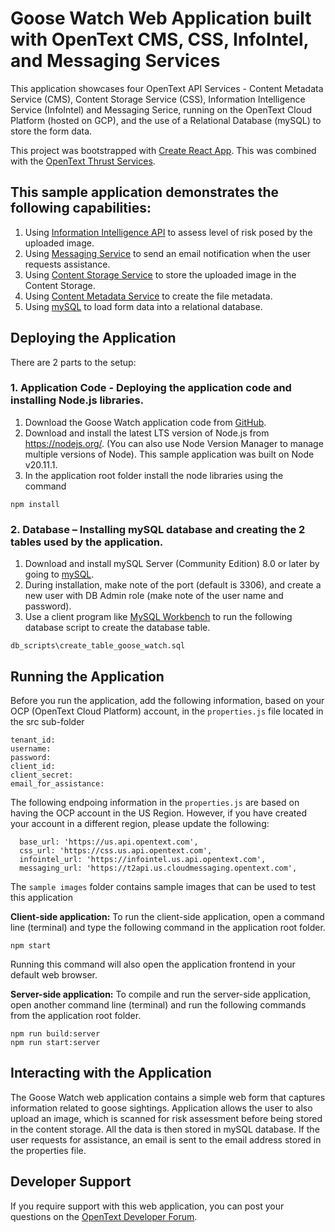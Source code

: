 # Goose Watch Web Application built with OpenText CMS, CSS, InfoIntel, and Messaging Services
This application showcases four OpenText API Services - Content Metadata Service (CMS), Content Storage Service (CSS), Information Intelligence Service (InfoIntel) and Messaging Serice, running on the OpenText Cloud Platform (hosted on GCP), and the use of a Relational Database (mySQL) to store the form data.

This project was bootstrapped with [Create React App](https://github.com/facebook/create-react-app). This was combined with the [OpenText Thrust Services](https://developer.opentext.com/services).

## This sample application demonstrates the following capabilities: 
 1. Using [Information Intelligence API](https://developer.opentext.com/services/products/information-intelligence) to assess level of risk posed by the uploaded image. 
 2. Using [Messaging Service](https://developer.opentext.com/services/products/messaging-service) to send an email notification when the user requests assistance.
 3. Using [Content Storage Service](https://developer.opentext.com/services/products/content-storage-service) to store the uploaded image in the Content Storage.
 4. Using [Content Metadata Service](https://developer.opentext.com/services/products/content-metadata-service) to create the file metadata.
 5. Using [mySQL](https://dev.mysql.com/) to load form data into a relational database.

## Deploying the Application
There are 2 parts to the setup:

### 1. Application Code - Deploying the application code and installing Node.js libraries.
  1. Download the Goose Watch application code from [GitHub](https://github.com/imaas-wynder/).
  2. Download and install the latest LTS version of Node.js from https://nodejs.org/. (You can also use Node Version Manager to manage multiple versions of Node). This sample application was built on Node v20.11.1.
  3. In the application root folder install the node libraries using the command 
```
npm install
```

### 2. Database – Installing mySQL database and creating the 2 tables used by the application.
  1. Download and install mySQL Server (Community Edition) 8.0 or later by going to [mySQL](https://dev.mysql.com/downloads/). 
  2. During installation, make note of the port (default is 3306), and create a new user with DB Admin role (make note of the user name and password).
  3. Use a client program like [MySQL Workbench](https://dev.mysql.com/downloads/workbench/) to run the following database script to create the database table.
```
db_scripts\create_table_goose_watch.sql
```

## Running the Application
Before you run the application, add the following information, based on your OCP (OpenText Cloud Platform) account, in the `properties.js` file located in the src sub-folder
  ```
  tenant_id: 
  username: 
  password: 
  client_id: 
  client_secret: 
  email_for_assistance: 
  ``` 
  The following endpoing information in the `properties.js` are based on having the OCP account in the US Region. However, if you have created your account in a different region, please update the following:
  ```
    base_url: 'https://us.api.opentext.com',
    css_url: 'https://css.us.api.opentext.com',
    infointel_url: 'https://infointel.us.api.opentext.com',
    messaging_url: 'https://t2api.us.cloudmessaging.opentext.com',
  ```  

The `sample images` folder contains sample images that can be used to test this application
  
  
**Client-side application:** To run the client-side application, open a command line (terminal) and type the following command in the application root folder.
  ```
  npm start
  ```
Running this command will also open the application frontend in your default web browser.


**Server-side application:** To compile and run the server-side application, open another command line (terminal) and run the following commands from the application root folder.
  ```
  npm run build:server
  npm run start:server
  ```

## Interacting with the Application
The Goose Watch web application contains a simple web form that captures information related to goose sightings. Application allows the user to also upload an image, which is scanned for risk assessment before being stored in the content storage. All the data is then stored in mySQL database. If the user requests for assistance, an email is sent to the email address stored in the properties file.

## Developer Support
If you require support with this web application, you can post your questions on the [OpenText Developer Forum](https://forums.opentext.com/forums/developer/categories/ot2-development).
